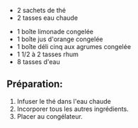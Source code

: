 - 2 sachets de thé
- 2 tasses eau chaude

* 1 boîte limonade congelée
* 1 boîte jus d'orange congelée
* 1 boîte déli cinq aux agrumes congelée
* 1 1/2 à 2 tasses rhum
* 8 tasses d'eau

## Préparation:

1. Infuser le thé dans l'eau chaude
2. Incorporer tous les autres ingrédients.
3. Placer au congélateur.
   